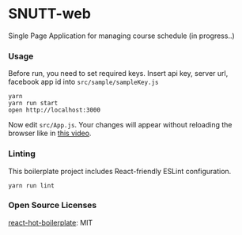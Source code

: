 SNUTT-web
=====================

Single Page Application for managing course schedule
(in progress..)

### Usage

Before run, you need to set required keys. Insert api key, server url, facebook app id into `src/sample/sampleKey.js`

```
yarn
yarn run start
open http://localhost:3000
```

Now edit `src/App.js`.
Your changes will appear without reloading the browser like in [this video](http://vimeo.com/100010922).

### Linting

This boilerplate project includes React-friendly ESLint configuration.

```
yarn run lint
```

### Open Source Licenses

[react-hot-boilerplate](https://github.com/gaearon/react-hot-boilerplate): MIT
